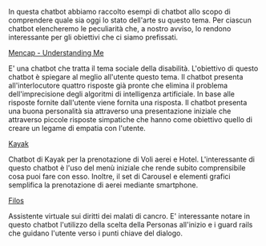 In questa chatbot abbiamo raccolto esempi di chatbot allo scopo di comprendere quale sia oggi lo stato dell'arte su questo tema.
Per ciascun chatbot elencheremo le peculiarità che, a nostro avviso, lo rendono interessante per gli obiettivi che ci siamo 
prefissati.

[Mencap - Understanding Me](https://www.mencap.org.uk/understandme/)

E' una chatbot che tratta il tema sociale della disabilità. L'obiettivo di questo chatbot è spiegare al meglio all'utente 
questo tema. Il chatbot presenta all'interlocutore quattro risposte già pronte che elimina il problema dell'imprecisione degli 
algoritmi di intelligenza artificiale. In base alle risposte fornite dall'utente viene fornita una risposta. Il chatbot 
presenta una buona personalità sia attraverso una presentazione iniziale che attraverso piccole risposte simpatiche che hanno 
come obiettivo quello di creare un legame di empatia con l'utente.

[Kayak](https://www.messenger.com/t/kayak)

Chatbot di Kayak per la prenotazione di Voli aerei e Hotel. L'interessante di questo chatbot è l'uso del menù iniziale che rende subito comprensibile cosa puoi fare con esso. Inoltre, il set di Carousel e elementi grafici semplifica la prenotazione di aerei mediante smartphone.

[Filos](https://www.aimac.it/filos)

Assistente virtuale sui diritti dei malati di cancro. E' interessante notare in questo chatbot l'utilizzo della scelta della Personas all'inizio e i guard rails che guidano l'utente verso i punti chiave del dialogo.
